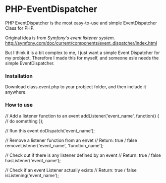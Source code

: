 # PHP-EventDispatcher

PHP EventDispatcher is the most easy-to-use and simple EventDispatcher Class for PHP.

Original idea is from *Symfony's event listener system.* 
http://symfony.com/doc/current/components/event_dispatcher/index.html

But I think it is a bit complex to me, I just want a simple Event Dispatcher for my probject. Therefore I made this for myself, and someone esle needs the simple EventDispatcher.

### Installation

Download class.event.php to your probject folder, and then include it anywhere.

### How to use

// Add a listener function to an event
addListener('event_name', function() {
  // do something
});

// Run this event
doDispatch('event_name');

// Remove a listener function from an envet
// Return: true / false
removeListener('event_name', 'function_name');

// Check out if there is any listener defined by an event
// Return: true / false
hasListener('event_name');

// Check if an event Listener actually exists
// Return: true / false
isListening('event_name');
